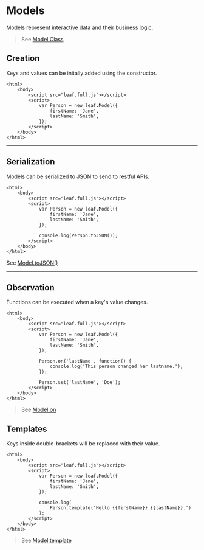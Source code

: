 # Models

Models represent interactive data and their business logic. 

> See [Model Class](https://github.com/leaf-web/leaf.js/blob/master/docs/api.md#leaf.Model)

## Creation

Keys and values can be initally added using the constructor.

	<html>
		<body>
			<script src="leaf.full.js"></script>
			<script>
				var Person = new leaf.Model({
					firstName: 'Jane',
					lastName: 'Smith',
				});
			</script>
		</body>
	</html>

----

## Serialization

Models can be serialized to JSON to send to restful APIs.

	<html>
		<body>
			<script src="leaf.full.js"></script>
			<script>
				var Person = new leaf.Model({
					firstName: 'Jane',
					lastName: 'Smith',
				});

				console.log(Person.toJSON());
			</script>
		</body>
	</html>

See [Model.toJSON()](https://github.com/leaf-web/leaf.js/blob/master/docs/api.md#leaf.Model.toJSON)

----

## Observation

Functions can be executed when a key's value changes.

	<html>
		<body>
			<script src="leaf.full.js"></script>
			<script>
				var Person = new leaf.Model({
					firstName: 'Jane',
					lastName: 'Smith',
				});

				Person.on('lastName', function() {
					console.log('This person changed her lastname.');
				});

				Person.set('lastName', 'Doe');
			</script>
		</body>
	</html>

> See [Model.on](https://github.com/leaf-web/leaf.js/blob/master/docs/api.md#leaf.Model.on)

## Templates

Keys inside double-brackets will be replaced with their value. 

	<html>
		<body>
			<script src="leaf.full.js"></script>
			<script>
				var Person = new leaf.Model({
					firstName: 'Jane',
					lastName: 'Smith',
				});

				console.log(
					Person.template('Hello {{firstName}} {{lastName}}.')
				);
			</script>
		</body>
	</html>

> See [Model.template](https://github.com/leaf-web/leaf.js/blob/master/docs/api.md#leaf.Model.template)

